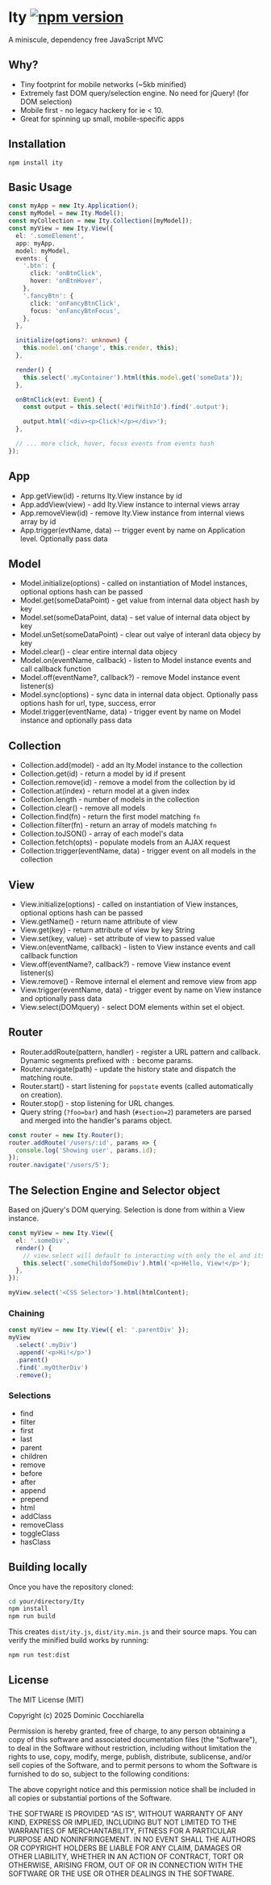 # Ity [![npm version](https://badge.fury.io/js/ity.svg)](http://badge.fury.io/js/ity)
A miniscule, dependency free JavaScript MVC

## Why?
* Tiny footprint for mobile networks (~5kb minified)
* Extremely fast DOM query/selection engine. No need for jQuery! (for DOM selection)
* Mobile first - no legacy hackery for ie < 10.
* Great for spinning up small, mobile-specific apps

## Installation
```
npm install ity
```
## Basic Usage

```ts
const myApp = new Ity.Application();
const myModel = new Ity.Model();
const myCollection = new Ity.Collection([myModel]);
const myView = new Ity.View({
  el: '.someElement',
  app: myApp,
  model: myModel,
  events: {
    '.btn': {
      click: 'onBtnClick',
      hover: 'onBtnHover',
    },
    '.fancyBtn': {
      click: 'onFancyBtnClick',
      focus: 'onFancyBtnFocus',
    },
  },

  initialize(options?: unknown) {
    this.model.on('change', this.render, this);
  },

  render() {
    this.select('.myContainer').html(this.model.get('someData'));
  },

  onBtnClick(evt: Event) {
    const output = this.select('#difWithId').find('.output');

    output.html('<div><p>Click!</p></div>');
  },

  // ... more click, hover, focus events from events hash
});
```
## App

* App.getView(id) - returns Ity.View instance by id
* App.addView(view) - add Ity.View instance to internal views array
* App.removeView(id) - remove Ity.View instance from internal views array by id
* App.trigger(evtName, data) -- trigger event by name on Application level. Optionally pass data

## Model
* Model.initialize(options) - called on instantiation of Model instances, optional options hash can be passed
* Model.get(someDataPoint) - get value from internal data object hash by key
* Model.set(someDataPoint, data) - set value of internal data object by key
* Model.unSet(someDataPoint) - clear out valye of interanl data objecy by key
* Model.clear() - clear entire internal data objecy
* Model.on(eventName, callback) - listen to Model instance events and call callback function
* Model.off(eventName?, callback?) - remove Model instance event listener(s)
* Model.sync(options) - sync data in internal data object. Optionally pass options hash for url, type, success, error
* Model.trigger(eventName, data) - trigger event by name on Model instance and optionally pass data

## Collection
* Collection.add(model) - add an Ity.Model instance to the collection
* Collection.get(id) - return a model by id if present
* Collection.remove(id) - remove a model from the collection by id
* Collection.at(index) - return model at a given index
* Collection.length - number of models in the collection
* Collection.clear() - remove all models
* Collection.find(fn) - return the first model matching `fn`
* Collection.filter(fn) - return an array of models matching `fn`
* Collection.toJSON() - array of each model's data
* Collection.fetch(opts) - populate models from an AJAX request
* Collection.trigger(eventName, data) - trigger event on all models in the collection

## View
* View.initialize(options) - called on instantiation of View instances, optional options hash can be passed
* View.getName() - return name attribute of view
* View.get(key) - return attribute of view by key String
* View.set(key, value) - set attribute of view to passed value
* View.on(eventName, callback) - listen to View instance events and call callback function
* View.off(eventName?, callback?) - remove View instance event listener(s)
* View.remove() - Remove internal el element and remove view from app
* View.trigger(eventName, data) - trigger event by name on View instance and optionally pass data
* View.select(DOMquery) - select DOM elements within set el object.

## Router
* Router.addRoute(pattern, handler) - register a URL pattern and callback. Dynamic segments prefixed with `:` become params.
* Router.navigate(path) - update the history state and dispatch the matching route.
* Router.start() - start listening for `popstate` events (called automatically on creation).
* Router.stop() - stop listening for URL changes.
* Query string (`?foo=bar`) and hash (`#section=2`) parameters are parsed and merged into the handler's params object.

```ts
const router = new Ity.Router();
router.addRoute('/users/:id', params => {
  console.log('Showing user', params.id);
});
router.navigate('/users/5');
```

## The Selection Engine and Selector object
Based on jQuery's DOM querying. Selection is done from within a View instance. 


```ts
const myView = new Ity.View({
  el: '.someDiv',
  render() {
    // view.select will default to interacting with only the el and its children
    this.select('.someChildofSomeDiv').html('<p>Hello, View!</p>');
  },
});

myView.select('<CSS Selector>').html(htmlContent);
```
### Chaining
```ts
const myView = new Ity.View({ el: '.parentDiv' });
myView
  .select('.myDiv')
  .append('<p>Hi!</p>')
  .parent()
  .find('.myOtherDiv')
  .remove();
```
### Selections
* find
* filter
* first
* last
* parent
* children
* remove
* before
* after
* append
* prepend
* html
* addClass
* removeClass
* toggleClass
* hasClass

## Building locally
Once you have the repository cloned:
```bash
cd your/directory/Ity
npm install
npm run build
```

This creates `dist/ity.js`, `dist/ity.min.js` and their source maps. You can verify
the minified build works by running:
```bash
npm run test:dist
```


## License
The MIT License (MIT)

Copyright (c) 2025 Dominic Cocchiarella

Permission is hereby granted, free of charge, to any person obtaining a copy
of this software and associated documentation files (the "Software"), to deal
in the Software without restriction, including without limitation the rights
to use, copy, modify, merge, publish, distribute, sublicense, and/or sell
copies of the Software, and to permit persons to whom the Software is
furnished to do so, subject to the following conditions:

The above copyright notice and this permission notice shall be included in all
copies or substantial portions of the Software.

THE SOFTWARE IS PROVIDED "AS IS", WITHOUT WARRANTY OF ANY KIND, EXPRESS OR
IMPLIED, INCLUDING BUT NOT LIMITED TO THE WARRANTIES OF MERCHANTABILITY,
FITNESS FOR A PARTICULAR PURPOSE AND NONINFRINGEMENT. IN NO EVENT SHALL THE
AUTHORS OR COPYRIGHT HOLDERS BE LIABLE FOR ANY CLAIM, DAMAGES OR OTHER
LIABILITY, WHETHER IN AN ACTION OF CONTRACT, TORT OR OTHERWISE, ARISING FROM,
OUT OF OR IN CONNECTION WITH THE SOFTWARE OR THE USE OR OTHER DEALINGS IN THE
SOFTWARE.
